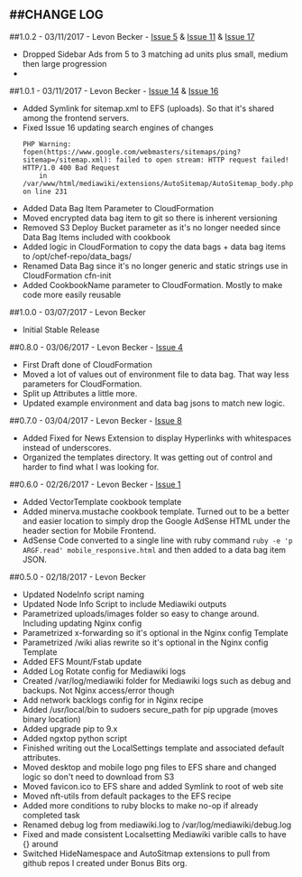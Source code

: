##CHANGE LOG
---

##1.0.2 - 03/11/2017 - Levon Becker - [Issue 5](https://github.com/bonusbits/bonusbits_mediawiki_nginx/issues/5) & [Issue 11](https://github.com/bonusbits/bonusbits_mediawiki_nginx/issues/11) & [Issue 17](https://github.com/bonusbits/bonusbits_mediawiki_nginx/issues/17)
* Dropped Sidebar Ads from 5 to 3 matching ad units plus small, medium then large progression
* 

##1.0.1 - 03/11/2017 - Levon Becker - [Issue 14](https://github.com/bonusbits/bonusbits_mediawiki_nginx/issues/14) & [Issue 16](https://github.com/bonusbits/bonusbits_mediawiki_nginx/issues/16)
* Added Symlink for sitemap.xml to EFS (uploads). So that it's shared among the frontend servers.
* Fixed Issue 16 updating search engines of changes
    ```
    PHP Warning:  fopen(https://www.google.com/webmasters/sitemaps/ping?sitemap=/sitemap.xml): failed to open stream: HTTP request failed! HTTP/1.0 400 Bad Request
        in /var/www/html/mediawiki/extensions/AutoSitemap/AutoSitemap_body.php on line 231
    ```
* Added Data Bag Item Parameter to CloudFormation
* Moved encrypted data bag item to git so there is inherent versioning
* Removed S3 Deploy Bucket parameter as it's no longer needed since Data Bag Items included with cookbook
* Added logic in CloudFormation to copy the data bags + data bag items to /opt/chef-repo/data_bags/
* Renamed Data Bag since it's no longer generic and static strings use in CloudFormation cfn-init
* Added CookbookName parameter to CloudFormation. Mostly to make code more easily reusable

##1.0.0 - 03/07/2017 - Levon Becker
* Initial Stable Release

##0.8.0 - 03/06/2017 - Levon Becker - [Issue 4](https://github.com/bonusbits/bonusbits_mediawiki_nginx/issues/4)
* First Draft done of CloudFormation
* Moved a lot of values out of environment file to data bag. That way less parameters for CloudFormation.
* Split up Attributes a little more.
* Updated example environment and data bag jsons to match new logic.

##0.7.0 - 03/04/2017 - Levon Becker - [Issue 8](https://github.com/bonusbits/bonusbits_mediawiki_nginx/issues/8)
* Added Fixed for News Extension to display Hyperlinks with whitespaces instead of underscores.
* Organized the templates directory. It was getting out of control and harder to find what I was looking for.

##0.6.0 - 02/26/2017 - Levon Becker - [Issue 1](https://github.com/bonusbits/bonusbits_mediawiki_nginx/issues/1)
* Added VectorTemplate cookbook template
* Added minerva.mustache cookbook template. Turned out to be a better and easier location to simply drop the Google AdSense HTML under the header section for Mobile Frontend.
* AdSense Code converted to a single line with ruby command ```ruby -e 'p ARGF.read' mobile_responsive.html``` and then added to a data bag item JSON. 

##0.5.0 - 02/18/2017 - Levon Becker
* Updated NodeInfo script naming
* Updated Node Info Script to include Mediawiki outputs
* Parametrized uploads/images folder so easy to change around. Including updating Nginx config
* Parametrized x-forwarding so it's optional in the Nginx config Template
* Parametrized /wiki alias rewrite so it's optional in the Nginx config Template
* Added EFS Mount/Fstab update
* Added Log Rotate config for Mediawiki logs
* Created /var/log/mediawiki folder for Mediawiki logs such as debug and backups. Not Nginx access/error though
* Add network backlogs config for in Nginx recipe
* Added /usr/local/bin to sudoers secure_path for pip upgrade (moves binary location)
* Added upgrade pip to 9.x
* Added ngxtop python script
* Finished writing out the LocalSettings template and associated default attributes.
* Moved desktop and mobile logo png files to EFS share and changed logic so don't need to download from S3
* Moved favicon.ico to EFS share and added Symlink to root of web site
* Moved nft-utils from default packages to the EFS recipe
* Added more conditions to ruby blocks to make no-op if already completed task
* Renamed debug log from mediawiki.log to /var/log/mediawiki/debug.log
* Fixed and made consistent Localsetting Mediawiki varible calls to have {} around 
* Switched HideNamespace and AutoSitmap extensions to pull from github repos I created under Bonus Bits org.
